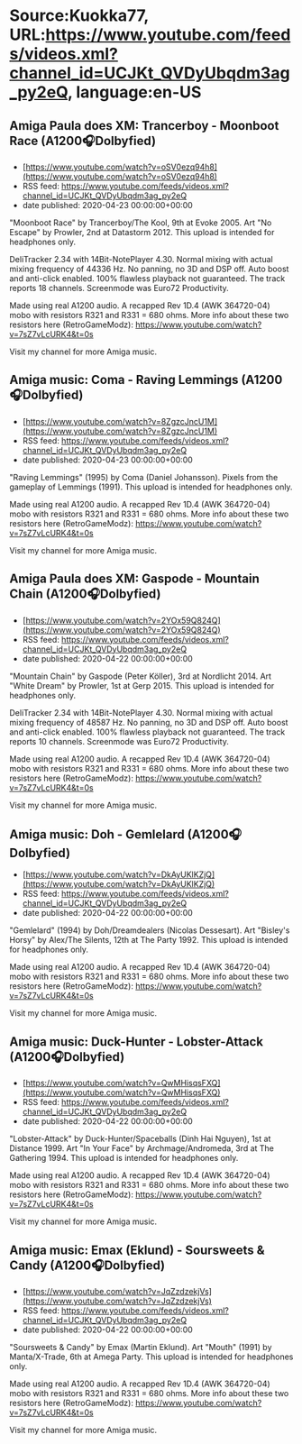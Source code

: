 # Source:Kuokka77, URL:https://www.youtube.com/feeds/videos.xml?channel_id=UCJKt_QVDyUbqdm3ag_py2eQ, language:en-US

## Amiga Paula does XM: Trancerboy - Moonboot Race (A1200🎧Dolbyfied)
 - [https://www.youtube.com/watch?v=oSV0ezq94h8](https://www.youtube.com/watch?v=oSV0ezq94h8)
 - RSS feed: https://www.youtube.com/feeds/videos.xml?channel_id=UCJKt_QVDyUbqdm3ag_py2eQ
 - date published: 2020-04-23 00:00:00+00:00

"Moonboot Race" by Trancerboy/The Kool, 9th at Evoke 2005. Art "No Escape" by Prowler, 2nd at Datastorm 2012. This upload is intended for headphones only.

DeliTracker 2.34 with 14Bit-NotePlayer 4.30. Normal mixing with actual mixing frequency of 44336 Hz. No panning, no 3D and DSP off. Auto boost and anti-click enabled. 100% flawless playback not guaranteed. The track reports 18 channels. Screenmode was Euro72 Productivity.

Made using real A1200 audio. A recapped Rev 1D.4 (AWK 364720-04) mobo with resistors R321 and R331 = 680 ohms. More info about these two resistors here (RetroGameModz):
https://www.youtube.com/watch?v=7sZ7vLcURK4&t=0s

Visit my channel for more Amiga music.

## Amiga music: Coma - Raving Lemmings (A1200🎧Dolbyfied)
 - [https://www.youtube.com/watch?v=8ZgzcJncU1M](https://www.youtube.com/watch?v=8ZgzcJncU1M)
 - RSS feed: https://www.youtube.com/feeds/videos.xml?channel_id=UCJKt_QVDyUbqdm3ag_py2eQ
 - date published: 2020-04-23 00:00:00+00:00

"Raving Lemmings" (1995) by Coma (Daniel Johansson). Pixels from the gameplay of Lemmings (1991). This upload is intended for headphones only.

Made using real A1200 audio. A recapped Rev 1D.4 (AWK 364720-04) mobo with resistors R321 and R331 = 680 ohms. More info about these two resistors here (RetroGameModz):
https://www.youtube.com/watch?v=7sZ7vLcURK4&t=0s

Visit my channel for more Amiga music.

## Amiga Paula does XM: Gaspode - Mountain Chain (A1200🎧Dolbyfied)
 - [https://www.youtube.com/watch?v=2YOx59Q824Q](https://www.youtube.com/watch?v=2YOx59Q824Q)
 - RSS feed: https://www.youtube.com/feeds/videos.xml?channel_id=UCJKt_QVDyUbqdm3ag_py2eQ
 - date published: 2020-04-22 00:00:00+00:00

"Mountain Chain" by Gaspode (Peter Köller), 3rd at Nordlicht 2014. Art "White Dream" by Prowler, 1st at Gerp 2015. This upload is intended for headphones only.

DeliTracker 2.34 with 14Bit-NotePlayer 4.30. Normal mixing with actual mixing frequency of 48587 Hz. No panning, no 3D and DSP off. Auto boost and anti-click enabled. 100% flawless playback not guaranteed. The track reports 10 channels. Screenmode was Euro72 Productivity.

Made using real A1200 audio. A recapped Rev 1D.4 (AWK 364720-04) mobo with resistors R321 and R331 = 680 ohms. More info about these two resistors here (RetroGameModz):
https://www.youtube.com/watch?v=7sZ7vLcURK4&t=0s

Visit my channel for more Amiga music.

## Amiga music: Doh - Gemlelard (A1200🎧Dolbyfied)
 - [https://www.youtube.com/watch?v=DkAyUKlKZjQ](https://www.youtube.com/watch?v=DkAyUKlKZjQ)
 - RSS feed: https://www.youtube.com/feeds/videos.xml?channel_id=UCJKt_QVDyUbqdm3ag_py2eQ
 - date published: 2020-04-22 00:00:00+00:00

"Gemlelard" (1994) by Doh/Dreamdealers (Nicolas Dessesart). Art "Bisley's Horsy" by Alex/The Silents, 12th at The Party 1992. This upload is intended for headphones only.

Made using real A1200 audio. A recapped Rev 1D.4 (AWK 364720-04) mobo with resistors R321 and R331 = 680 ohms. More info about these two resistors here (RetroGameModz):
https://www.youtube.com/watch?v=7sZ7vLcURK4&t=0s

Visit my channel for more Amiga music.

## Amiga music: Duck-Hunter - Lobster-Attack (A1200🎧Dolbyfied)
 - [https://www.youtube.com/watch?v=QwMHisqsFXQ](https://www.youtube.com/watch?v=QwMHisqsFXQ)
 - RSS feed: https://www.youtube.com/feeds/videos.xml?channel_id=UCJKt_QVDyUbqdm3ag_py2eQ
 - date published: 2020-04-22 00:00:00+00:00

"Lobster-Attack" by Duck-Hunter/Spaceballs (Dinh Hai Nguyen), 1st at Distance 1999. Art "In Your Face" by Archmage/Andromeda, 3rd at The Gathering 1994. This upload is intended for headphones only.

Made using real A1200 audio. A recapped Rev 1D.4 (AWK 364720-04) mobo with resistors R321 and R331 = 680 ohms. More info about these two resistors here (RetroGameModz):
https://www.youtube.com/watch?v=7sZ7vLcURK4&t=0s

Visit my channel for more Amiga music.

## Amiga music: Emax (Eklund) - Soursweets & Candy (A1200🎧Dolbyfied)
 - [https://www.youtube.com/watch?v=JqZzdzekjVs](https://www.youtube.com/watch?v=JqZzdzekjVs)
 - RSS feed: https://www.youtube.com/feeds/videos.xml?channel_id=UCJKt_QVDyUbqdm3ag_py2eQ
 - date published: 2020-04-22 00:00:00+00:00

"Soursweets & Candy" by Emax (Martin Eklund). Art "Mouth" (1991) by Manta/X-Trade, 6th at Amega Party. This upload is intended for headphones only.

Made using real A1200 audio. A recapped Rev 1D.4 (AWK 364720-04) mobo with resistors R321 and R331 = 680 ohms. More info about these two resistors here (RetroGameModz):
https://www.youtube.com/watch?v=7sZ7vLcURK4&t=0s

Visit my channel for more Amiga music.

